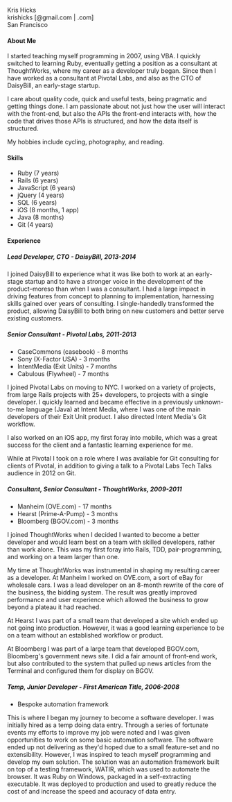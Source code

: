 Kris Hicks  
krishicks [@gmail.com | .com]  
San Francisco  

#### About Me

I started teaching myself programming in 2007, using VBA. I quickly switched to learning Ruby, eventually getting a position as a consultant at ThoughtWorks, where my career as a developer truly began. Since then I have worked as a consultant at Pivotal Labs, and also as the CTO of DaisyBill, an early-stage startup.

I care about quality code, quick and useful tests, being pragmatic and getting things done. I am passionate about not just how the user will interact with the front-end, but also the APIs the front-end interacts with, how the code that drives those APIs is structured, and how the data itself is structured.

My hobbies include cycling, photography, and reading.

#### Skills

* Ruby (7 years)
* Rails (6 years)
* JavaScript (6 years)
* jQuery (4 years)
* SQL (6 years)
* iOS (8 months, 1 app)
* Java (8 months)
* Git (4 years)

#### Experience

##### Lead Developer, CTO - DaisyBill, 2013-2014

I joined DaisyBill to experience what it was like both to work at an early-stage startup and to have a stronger voice in the development of the product–moreso than when I was a consultant. I had a large impact in driving features from concept to planning to implementation, harnessing skills gained over years of consulting. I single-handedly transformed the product, allowing DaisyBill to both bring on new customers and better serve existing customers.

##### Senior Consultant - Pivotal Labs, 2011-2013

* CaseCommons (casebook) - 8 months
* Sony (X-Factor USA) - 3 months
* IntentMedia (Exit Units) - 7 months
* Cabulous (Flywheel) - 7 months

I joined Pivotal Labs on moving to NYC. I worked on a variety of projects, from large Rails projects with 25+ developers, to projects with a single developer. I quickly learned and became effective in a previously unknown-to-me language (Java) at Intent Media, where I was one of the main developers of their Exit Unit product. I also directed Intent Media's Git workflow.

I also worked on an iOS app, my first foray into mobile, which was a great success for the client and a fantastic learning experience for me.
  
While at Pivotal I took on a role where I was available for Git consulting for clients of Pivotal, in addition to giving a talk to a Pivotal Labs Tech Talks audience in 2012 on Git.

##### Consultant, Senior Consultant - ThoughtWorks, 2009-2011

* Manheim (OVE.com) - 17 months
* Hearst (Prime-A-Pump) - 3 months
* Bloomberg (BGOV.com) - 3 months

I joined ThoughtWorks when I decided I wanted to become a better developer and would learn best on a team with skilled developers, rather than work alone. This was my first foray into Rails, TDD, pair-programming, and working on a team larger than one.

My time at ThoughtWorks was instrumental in shaping my resulting career as a developer. At Manheim I worked on OVE.com, a sort of eBay for wholesale cars. I was a lead developer on an 8-month rewrite of the core of the business, the bidding system. The result was greatly improved performance and user experience which allowed the business to grow beyond a plateau it had reached.

At Hearst I was part of a small team that developed a site which ended up not going into production. However, it was a good learning experience to be on a team without an established workflow or product.
    
At Bloomberg I was part of a large team that developed BGOV.com, Bloomberg's government news site. I did a fair amount of front-end work, but also contributed to the system that pulled up news articles from the Terminal and configured them for display on BGOV.

##### Temp, Junior Developer - First American Title, 2006-2008
* Bespoke automation framework

This is where I began my journey to become a software developer. I was initially hired as a temp doing data entry. Through a series of fortunate events my efforts to improve my job were noted and I was given opportunities to work on some basic automation software. The software ended up not delivering as they'd hoped due to a small feature-set and no extensibility. However, I was inspired to teach myself programming and develop my own solution. The solution was an automation framework built on top of a testing framework, WATIR, which was used to automate the browser. It was Ruby on Windows, packaged in a self-extracting executable. It was deployed to production and used to greatly reduce the cost of and increase the speed and accuracy of data entry.

